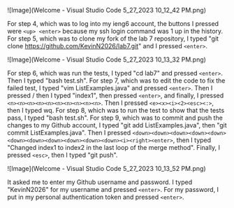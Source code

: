 ![Image](Welcome - Visual Studio Code 5_27_2023 10_12_42 PM.png)

For step 4, which was to log into my ieng6 account, the buttons I pressed were ```<up> <enter>``` because my ssh login command was 1 up in the history. For step 5, which was to clone my fork of the lab 7 repository, I typed "git clone https://github.com/KevinN2026/lab7.git" and I pressed ```<enter>```. 

![Image](Welcome - Visual Studio Code 5_27_2023 10_13_32 PM.png)

For step 6, which was run the tests, I typed "cd lab7" and pressed ```<enter>```. Then I typed "bash test.sh". For step 7, which was to edit the code to fix the failed test, I typed "vim ListExamples.java" and pressed ```<enter>```. Then I pressed / then I typed "index1", then pressed ```<enter>```, and finally, I pressed ```<n><n><n><n><n><n><n><n><n><n>```. Then I pressed ```<e><x><i><2><esc><:>```, then I typed wq. For step 8, which was to run the test to show that the tests pass, I typed "bash test.sh". For step 9, which was to commit and push the changes to my Github account, I typed "git add ListExamples.java", then "git commit ListExamples.java". Then I pressed ```<down><down><down><down><down><down><down><down><down><down><down><i><right><enter>```, then I typed "Changed index1 to index2 in the last loop of the merge method". Finally, I pressed ```<esc>```, then I typed "git push". 

![Image](Welcome - Visual Studio Code 5_27_2023 10_13_52 PM.png)

It asked me to enter my Github username and password. I typed "KevinN2026" for my username and pressed ```<enter>```. For my password, I put in my personal authentication token and pressed ```<enter>```.
